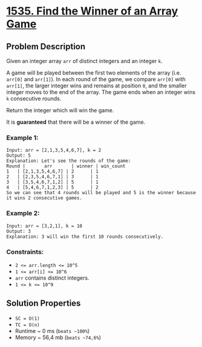 # [1535. Find the Winner of an Array Game](https://leetcode.com/problems/find-the-winner-of-an-array-game/description)

## Problem Description

Given an integer array `arr` of distinct integers and an integer `k`.

A game will be played between the first two elements of the array (i.e. `arr[0]` and `arr[1]`). In each round of the game, we compare `arr[0]` with `arr[1]`, the larger integer wins and remains at position `0`, and the smaller integer moves to the end of the array. The game ends when an integer wins `k` consecutive rounds.

Return the integer which will win the game.

It is **guaranteed** that there will be a winner of the game.


### Example 1:
```
Input: arr = [2,1,3,5,4,6,7], k = 2
Output: 5
Explanation: Let's see the rounds of the game:
Round |       arr       | winner | win_count
1   | [2,1,3,5,4,6,7] | 2      | 1
2   | [2,3,5,4,6,7,1] | 3      | 1
3   | [3,5,4,6,7,1,2] | 5      | 1
4   | [5,4,6,7,1,2,3] | 5      | 2
So we can see that 4 rounds will be played and 5 is the winner because it wins 2 consecutive games.
```
### Example 2:
```
Input: arr = [3,2,1], k = 10
Output: 3
Explanation: 3 will win the first 10 rounds consecutively.
```

### Constraints:

* `2 <= arr.length <= 10^5`
* `1 <= arr[i] <= 10^6`
* `arr` contains distinct integers.
* `1 <= k <= 10^9`


## Solution Properties

* `SC = O(1)`
* `TC = O(n)`
* Runtime ~ 0 ms (`beats ~100%`)
* Memory ~ 56,4 mb (`beats ~74,6%`)